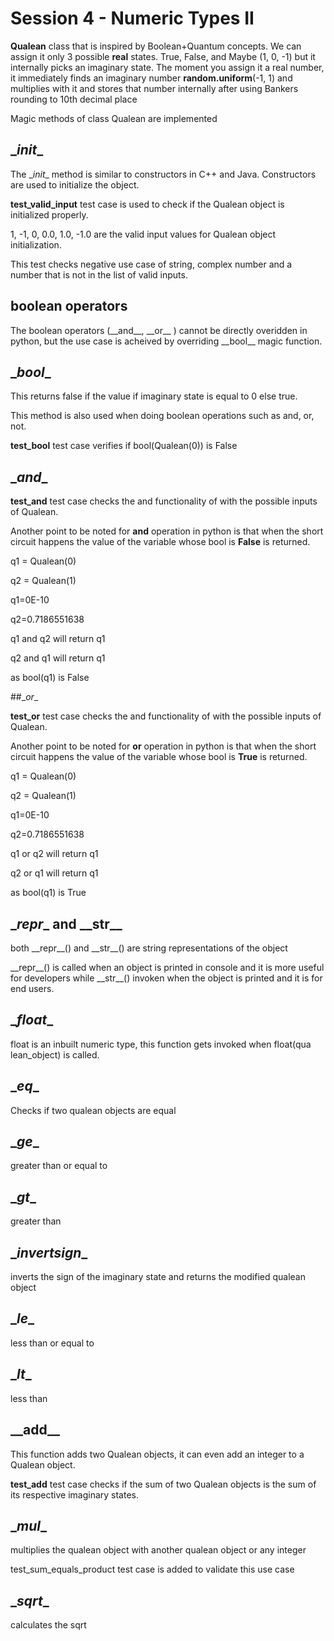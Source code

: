 # Session 4 - Numeric Types II

**Qualean** class that is inspired by Boolean+Quantum concepts. We can assign it only 3 possible **real** states. True, False, and Maybe (1, 0, -1) but it internally picks an imaginary state. The moment you assign it a real number, it immediately finds an imaginary number **random.uniform**(-1, 1) and multiplies with it and stores that number internally after using Bankers rounding to 10th decimal place

Magic methods of class Qualean are implemented

## \__init__

The \__init__ method is similar to constructors in C++ and Java. Constructors are used to initialize the object.

**test_valid_input** test case is used to check if the Qualean object is initialized properly.

1, -1, 0, 0.0, 1.0, -1.0 are the valid input values for Qualean object initialization.

This test checks negative use case of string, complex number and a number that is not in the list of valid inputs.

## boolean operators

The boolean operators (\_\_and_\_, \_\_or__ ) cannot be directly overidden in python, but the use case is acheived by overriding \_\_bool__ magic function.

## \__bool__

This returns false if the value if imaginary state is equal to 0 else true.

This method is also used when doing boolean operations such as and, or, not.

**test_bool** test case verifies if bool(Qualean(0)) is False

## \__and__

**test_and** test case checks the and functionality of with the possible inputs of Qualean.

Another point to be noted for **and** operation in python is that when the short circuit happens the value of the variable whose bool is **False** is returned.

q1 = Qualean(0)

q2 = Qualean(1)

q1=0E-10

q2=0.7186551638

q1 and q2 will return q1

q2 and q1 will return q1

as bool(q1) is False

##\__or__

**test_or** test case checks the and functionality of with the possible inputs of Qualean.

Another point to be noted for **or** operation in python is that when the short circuit happens the value of the variable whose bool is **True** is returned.

q1 = Qualean(0)

q2 = Qualean(1)

q1=0E-10

q2=0.7186551638

q1 or q2 will return q1

q2 or q1 will return q1

as bool(q1) is True

## \__repr__ and \_\_str__

both \_\_repr\__() and  \_\_str__() are string representations of the object

\_\_repr\__() is called when an object is printed in console and it is more useful for developers while \_\_str__() invoken when the object is printed and it is for end users.

## \__float__

float is an inbuilt numeric type, this function gets invoked when float(qua lean_object) is called.

## \__eq__

Checks if two qualean objects are equal

## \__ge__

greater than or equal to

## \__gt__

greater than

## \__invertsign__

inverts the sign of the imaginary state and returns the modified qualean object

## \__le__

less than or equal to

## \__lt__

less than

## \_\_add__

This function adds two Qualean objects, it can even add an integer to a Qualean object.

**test_add** test case checks if the sum of two Qualean objects is the sum of its respective imaginary states.

## \__mul__

multiplies the qualean object with another qualean object or any integer

test_sum_equals_product test case is added to validate this use case

## \__sqrt__

calculates the sqrt







